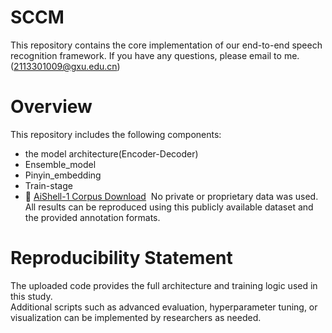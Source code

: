 # SCCM
This repository contains the core implementation of our end-to-end speech recognition framework. If you have any questions, please email to me. (2113301009@gxu.edu.cn)
# Overview
This repository includes the following components:
- the model architecture(Encoder-Decoder)
- Ensemble_model
- Pinyin_embedding
- Train-stage
﻿
- 🔗 [AiShell-1 Corpus Download](https://www.aishelltech.com/kysjcp)
﻿
No private or proprietary data was used. All results can be reproduced using this publicly available dataset and the provided annotation formats.

# Reproducibility Statement
The uploaded code provides the full architecture and training logic used in this study.  
Additional scripts such as advanced evaluation, hyperparameter tuning, or visualization can be implemented by researchers as needed.

